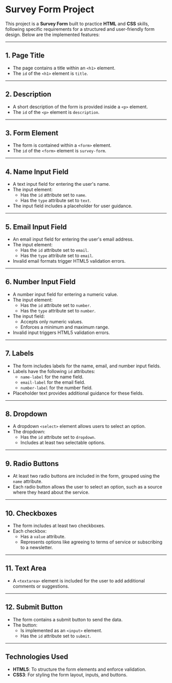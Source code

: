 # Survey Form Project

This project is a **Survey Form** built to practice **HTML** and **CSS** skills, following specific requirements for a structured and user-friendly form design. Below are the implemented features:

---

## 1. **Page Title**
- The page contains a title within an `<h1>` element.
- The `id` of the `<h1>` element is `title`.

---

## 2. **Description**
- A short description of the form is provided inside a `<p>` element.
- The `id` of the `<p>` element is `description`.

---

## 3. **Form Element**
- The form is contained within a `<form>` element.
- The `id` of the `<form>` element is `survey-form`.

---

## 4. **Name Input Field**
- A text input field for entering the user's name.
- The input element:
  - Has the `id` attribute set to `name`.
  - Has the `type` attribute set to `text`.
- The input field includes a placeholder for user guidance.

---

## 5. **Email Input Field**
- An email input field for entering the user's email address.
- The input element:
  - Has the `id` attribute set to `email`.
  - Has the `type` attribute set to `email`.
- Invalid email formats trigger HTML5 validation errors.

---

## 6. **Number Input Field**
- A number input field for entering a numeric value.
- The input element:
  - Has the `id` attribute set to `number`.
  - Has the `type` attribute set to `number`.
- The input field:
  - Accepts only numeric values.
  - Enforces a minimum and maximum range.
- Invalid input triggers HTML5 validation errors.

---

## 7. **Labels**
- The form includes labels for the name, email, and number input fields.
- Labels have the following `id` attributes:
  - `name-label` for the name field.
  - `email-label` for the email field.
  - `number-label` for the number field.
- Placeholder text provides additional guidance for these fields.

---

## 8. **Dropdown**
- A dropdown `<select>` element allows users to select an option.
- The dropdown:
  - Has the `id` attribute set to `dropdown`.
  - Includes at least two selectable options.

---

## 9. **Radio Buttons**
- At least two radio buttons are included in the form, grouped using the `name` attribute.
- Each radio button allows the user to select an option, such as a source where they heard about the service.

---

## 10. **Checkboxes**
- The form includes at least two checkboxes.
- Each checkbox:
  - Has a `value` attribute.
  - Represents options like agreeing to terms of service or subscribing to a newsletter.

---

## 11. **Text Area**
- A `<textarea>` element is included for the user to add additional comments or suggestions.

---

## 12. **Submit Button**
- The form contains a submit button to send the data.
- The button:
  - Is implemented as an `<input>` element.
  - Has the `id` attribute set to `submit`.

---

## Technologies Used
- **HTML5**: To structure the form elements and enforce validation.
- **CSS3**: For styling the form layout, inputs, and buttons.